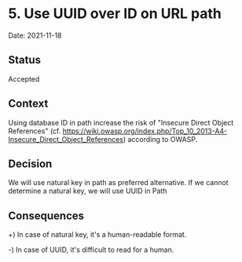 # 5. Use UUID over ID on URL path

Date: 2021-11-18

## Status

Accepted

## Context

Using database ID in path increase the risk of "Insecure Direct Object References" 
(cf. https://wiki.owasp.org/index.php/Top_10_2013-A4-Insecure_Direct_Object_References) according to OWASP.


## Decision

We will use natural key in path as preferred alternative.
If we cannot determine a natural key, we will use UUID in Path

## Consequences

+) In case of natural key, it's a human-readable format.

-) In case of UUID, it's difficult to read for a human.